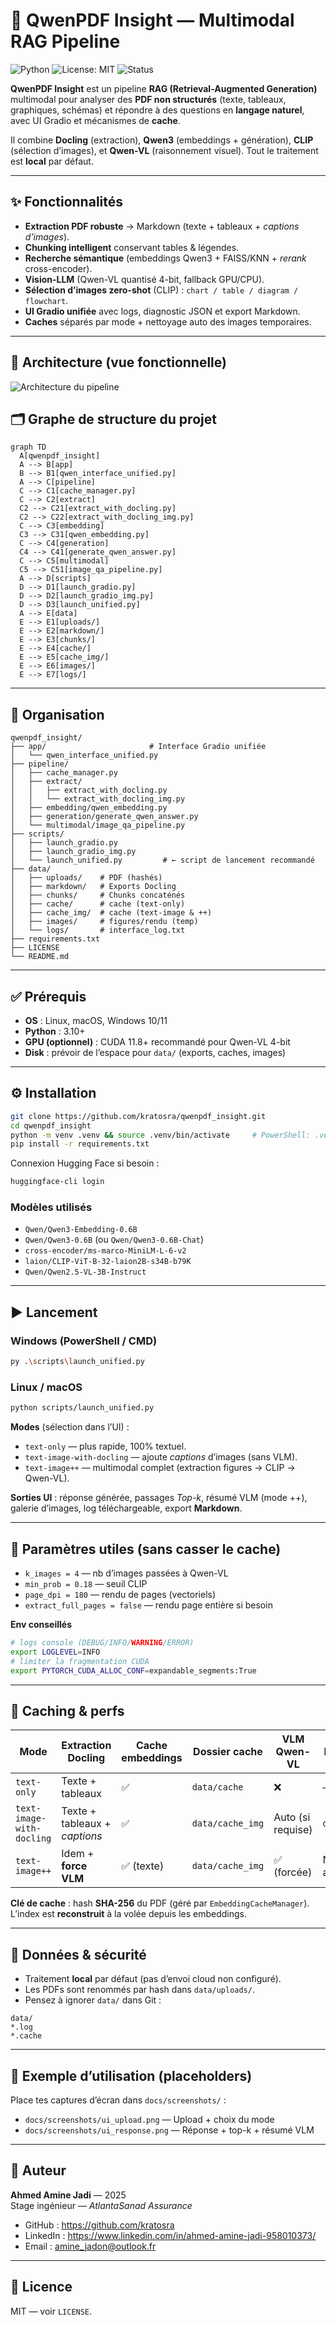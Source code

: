 # 📄 QwenPDF Insight — Multimodal RAG Pipeline

![Python](https://img.shields.io/badge/Python-3.10%2B-blue)
![License: MIT](https://img.shields.io/badge/License-MIT-green.svg)
![Status](https://img.shields.io/badge/Stage-ATLANTASANAD-orange)

**QwenPDF Insight** est un pipeline **RAG (Retrieval-Augmented Generation)** multimodal pour analyser des **PDF non structurés** (texte, tableaux, graphiques, schémas) et répondre à des questions en **langage naturel**, avec UI Gradio et mécanismes de **cache**.

Il combine **Docling** (extraction), **Qwen3** (embeddings + génération), **CLIP** (sélection d’images), et **Qwen-VL** (raisonnement visuel). Tout le traitement est **local** par défaut.

---

## ✨ Fonctionnalités

- **Extraction PDF robuste** → Markdown (texte + tableaux + *captions d’images*).
- **Chunking intelligent** conservant tables & légendes.
- **Recherche sémantique** (embeddings Qwen3 + FAISS/KNN + *rerank* cross-encoder).
- **Vision-LLM** (Qwen-VL quantisé 4-bit, fallback GPU/CPU).
- **Sélection d’images zero-shot** (CLIP) : `chart / table / diagram / flowchart`.
- **UI Gradio unifiée** avec logs, diagnostic JSON et export Markdown.
- **Caches** séparés par mode + nettoyage auto des images temporaires.

---

## 🧱 Architecture (vue fonctionnelle)

![Architecture du pipeline](docs/pipeline.png)

## 🗂️ Graphe de structure du projet

```mermaid
graph TD
  A[qwenpdf_insight]
  A --> B[app]
  B --> B1[qwen_interface_unified.py]
  A --> C[pipeline]
  C --> C1[cache_manager.py]
  C --> C2[extract]
  C2 --> C21[extract_with_docling.py]
  C2 --> C22[extract_with_docling_img.py]
  C --> C3[embedding]
  C3 --> C31[qwen_embedding.py]
  C --> C4[generation]
  C4 --> C41[generate_qwen_answer.py]
  C --> C5[multimodal]
  C5 --> C51[image_qa_pipeline.py]
  A --> D[scripts]
  D --> D1[launch_gradio.py]
  D --> D2[launch_gradio_img.py]
  D --> D3[launch_unified.py]
  A --> E[data]
  E --> E1[uploads/]
  E --> E2[markdown/]
  E --> E3[chunks/]
  E --> E4[cache/]
  E --> E5[cache_img/]
  E --> E6[images/]
  E --> E7[logs/]
```

---

## 📁 Organisation

```
qwenpdf_insight/
├── app/                       # Interface Gradio unifiée
│   └── qwen_interface_unified.py
├── pipeline/
│   ├── cache_manager.py
│   ├── extract/
│   │   ├── extract_with_docling.py
│   │   └── extract_with_docling_img.py
│   ├── embedding/qwen_embedding.py
│   ├── generation/generate_qwen_answer.py
│   └── multimodal/image_qa_pipeline.py
├── scripts/
│   ├── launch_gradio.py
│   ├── launch_gradio_img.py
│   └── launch_unified.py         # ← script de lancement recommandé
├── data/
│   ├── uploads/    # PDF (hashés)
│   ├── markdown/   # Exports Docling
│   ├── chunks/     # Chunks concaténés
│   ├── cache/      # cache (text-only)
│   ├── cache_img/  # cache (text-image & ++)
│   ├── images/     # figures/rendu (temp)
│   └── logs/       # interface_log.txt
├── requirements.txt
├── LICENSE
└── README.md
```

---

## ✅ Prérequis

- **OS** : Linux, macOS, Windows 10/11
- **Python** : 3.10+
- **GPU (optionnel)** : CUDA 11.8+ recommandé pour Qwen-VL 4-bit
- **Disk** : prévoir de l’espace pour `data/` (exports, caches, images)

---

## ⚙️ Installation

```bash
git clone https://github.com/kratosra/qwenpdf_insight.git
cd qwenpdf_insight
python -m venv .venv && source .venv/bin/activate     # PowerShell: .venv\Scripts\Activate.ps1
pip install -r requirements.txt
```

Connexion Hugging Face si besoin :

```bash
huggingface-cli login
```

### Modèles utilisés

- `Qwen/Qwen3-Embedding-0.6B`
- `Qwen/Qwen3-0.6B` (ou `Qwen/Qwen3-0.6B-Chat`)
- `cross-encoder/ms-marco-MiniLM-L-6-v2`
- `laion/CLIP-ViT-B-32-laion2B-s34B-b79K`
- `Qwen/Qwen2.5-VL-3B-Instruct`

---

## ▶ Lancement

### Windows (PowerShell / CMD)

```bash
py .\scripts\launch_unified.py
```

### Linux / macOS

```bash
python scripts/launch_unified.py
```

**Modes** (sélection dans l’UI) :
- `text-only` — plus rapide, 100% textuel.
- `text-image-with-docling` — ajoute *captions* d’images (sans VLM).
- `text-image++` — multimodal complet (extraction figures → CLIP → Qwen-VL).

**Sorties UI** : réponse générée, passages *Top-k*, résumé VLM (mode ++), galerie d’images, log téléchargeable, export **Markdown**.

---

## 🔧 Paramètres utiles (sans casser le cache)

- `k_images = 4` — nb d’images passées à Qwen-VL  
- `min_prob = 0.18` — seuil CLIP  
- `page_dpi = 180` — rendu de pages (vectoriels)  
- `extract_full_pages = false` — rendu page entière si besoin  

**Env conseillés**

```bash
# logs console (DEBUG/INFO/WARNING/ERROR)
export LOGLEVEL=INFO
# limiter la fragmentation CUDA
export PYTORCH_CUDA_ALLOC_CONF=expandable_segments:True
```

---

## 🧩 Caching & perfs

| Mode                      | Extraction Docling                     | Cache embeddings | Dossier cache    | VLM Qwen-VL       | Images persistées        |
|---------------------------|----------------------------------------|------------------|------------------|-------------------|--------------------------|
| `text-only`               | Texte + tableaux                       | ✅                | `data/cache`     | ❌                 | —                        |
| `text-image-with-docling` | Texte + tableaux + *captions*          | ✅                | `data/cache_img` | Auto (si requise) | `data/images/<hash>`     |
| `text-image++`            | Idem + **force VLM**                   | ✅ (texte)        | `data/cache_img` | ✅ (forcée)        | Non (nettoyage auto)     |

**Clé de cache** : hash **SHA-256** du PDF (géré par `EmbeddingCacheManager`). L’index est **reconstruit** à la volée depuis les embeddings.

---

## 🔐 Données & sécurité

- Traitement **local** par défaut (pas d’envoi cloud non configuré).  
- Les PDFs sont renommés par hash dans `data/uploads/`.  
- Pensez à ignorer `data/` dans Git :

```gitignore
data/
*.log
*.cache
```

---

## 📸 Exemple d’utilisation (placeholders)

Place tes captures d’écran dans `docs/screenshots/` :

- `docs/screenshots/ui_upload.png` — Upload + choix du mode  
- `docs/screenshots/ui_response.png` — Réponse + top-k + résumé VLM  

---

## 👤 Auteur

**Ahmed Amine Jadi** — 2025  
Stage ingénieur — *AtlantaSanad Assurance*

- GitHub : https://github.com/kratosra  
- LinkedIn : https://www.linkedin.com/in/ahmed-amine-jadi-958010373/  
- Email : amine_jadon@outlook.fr

---

## 📜 Licence

MIT — voir `LICENSE`.
